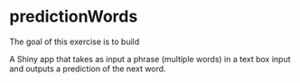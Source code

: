 # predictionWords

The goal of this exercise is to build

A Shiny app that takes as input a phrase (multiple words) in a text box input and outputs a prediction of the next word.
